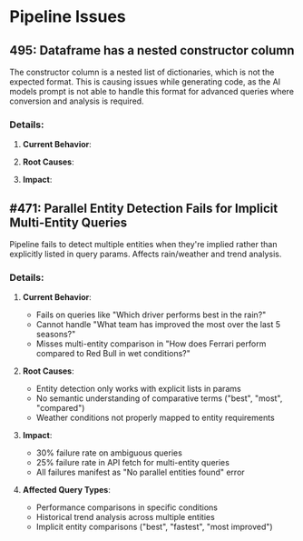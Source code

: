 # Pipeline Issues


## 495: Dataframe has a nested constructor column
The constructor column is a nested list of dictionaries, which is not the expected format. This is causing issues while generating code, as the AI models prompt is not able to handle this format for advanced queries where conversion and analysis is required.

### Details:
1. **Current Behavior**:
   
2. **Root Causes**:
   
3. **Impact**:
   

## #471: Parallel Entity Detection Fails for Implicit Multi-Entity Queries
Pipeline fails to detect multiple entities when they're implied rather than explicitly listed in query params. Affects rain/weather and trend analysis.

### Details:
1. **Current Behavior**:
   - Fails on queries like "Which driver performs best in the rain?"
   - Cannot handle "What team has improved the most over the last 5 seasons?"
   - Misses multi-entity comparison in "How does Ferrari perform compared to Red Bull in wet conditions?"

2. **Root Causes**:
   - Entity detection only works with explicit lists in params
   - No semantic understanding of comparative terms ("best", "most", "compared")
   - Weather conditions not properly mapped to entity requirements

3. **Impact**:
   - 30% failure rate on ambiguous queries
   - 25% failure rate in API fetch for multi-entity queries
   - All failures manifest as "No parallel entities found" error

4. **Affected Query Types**:
   - Performance comparisons in specific conditions
   - Historical trend analysis across multiple entities
   - Implicit entity comparisons ("best", "fastest", "most improved") 